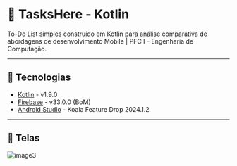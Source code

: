 # 📱 TasksHere - Kotlin

To-Do List simples construído em Kotlin para análise comparativa de abordagens de desenvolvimento Mobile | PFC I - Engenharia de Computação.

---

## 🚀 Tecnologias

- [Kotlin](https://kotlinlang.org/) - v1.9.0
- [Firebase](https://firebase.google.com/) - v33.0.0 (BoM) 
- [Android Studio](https://developer.android.com/studio) - Koala Feature Drop 2024.1.2

---

## 📲 Telas

![image3](https://github.com/user-attachments/assets/8b43f718-cb73-4a73-9a3e-622f3d0f3fb9)

